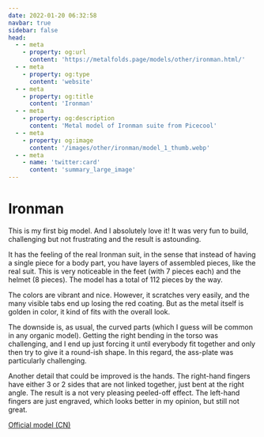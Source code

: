 ```yaml
---
date: 2022-01-20 06:32:58
navbar: true
sidebar: false
head:
  - - meta
    - property: og:url
      content: 'https://metalfolds.page/models/other/ironman.html/'
  - - meta
    - property: og:type
      content: 'website'
  - - meta
    - property: og:title
      content: 'Ironman'
  - - meta
    - property: og:description
      content: 'Metal model of Ironman suite from Picecool'
  - - meta
    - property: og:image
      content: '/images/other/ironman/model_1_thumb.webp'
  - - meta
    - name: 'twitter:card'
      content: 'summary_large_image'
---
```


# Ironman

This is my first big model. And I absolutely love it! It was very fun to build, challenging but not frustrating and the result is astounding.

It has the feeling of the real Ironman suit, in the sense that instead of having a single piece for a body part, you have layers of assembled pieces, like the real suit. This is very noticeable in the feet (with 7 pieces each) and the helmet (8 pieces). The model has a total of 112 pieces by the way.

The colors are vibrant and nice. However, it scratches very easily, and the many visible tabs end up losing the red coating. But as the metal itself is golden in color, it kind of fits with the overall look.

The downside is, as usual, the curved parts (which I guess will be common in any organic model). Getting the right bending in the torso was challenging, and I end up just forcing it until everybody fit together and only then try to give it a round-ish shape. In this regard, the ass-plate was particularly challenging.

Another detail that could be improved is the hands. The right-hand fingers have either 3 or 2 sides that are not linked together, just bent at the right angle. The result is a not very pleasing peeled-off effect. The left-hand fingers are just engraved, which looks better in my opinion, but still not great.

[Official model (CN)](http://piececool.com/showinfo-54-363-0.html)

<Gallery path="other/ironman" vertical="true" :images="[
    'model_1',
    'model_2',
    'model_3',
    'model_4',
    'detail_1',
    'detail_2',
    'detail_3',
    'detail_4',
    'detail_5',
    'detail_6',
    'detail_7',
    'detail_8',
    'scale'
]"/>
